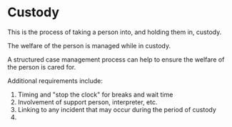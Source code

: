 # Custody

This is the process of taking a person into, and holding them in, custody. 

The welfare of the person is managed while in custody.

A structured case management process can help to ensure the welfare of the person is cared for.

Additional requirements include:
1. Timing and "stop the clock" for breaks and wait time
1. Involvement of support person, interpreter, etc.
1. Linking to any incident that may occur during the period of custody
1. 